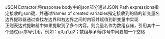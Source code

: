 JSON Extractor:将response body中的json部分通过JSON Path expressions指定接收的json键，并通过Names of created variables指定接收到的值的新变量名<br>
边界提取器通过查找左边界和右边界之间的内容并赋值到新变量中实现<br>
正则表达式提取器中如果提取到了多个内容，则变量名作为数组存储，引用其中一个通过g+序号引用，例如：g0,g1,g2；数组与g0等序号中间要加一个空格<br>
